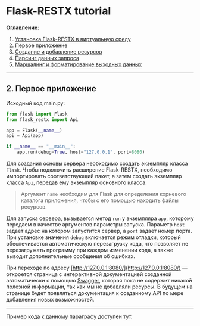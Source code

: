 # Flask-RESTX tutorial

**Оглавление:**

1. [Установка Flask-RESTX в виртуальную среду](../01_virtual_environment/README.md)
2. Первое приложение
3. [Создание и добавление ресурсов](../03_creating_resources/README.md)
4. [Парсинг данных запроса](../04_request_parsing/README.md)
5. [Маршалинг и форматирование выходных данных](../05_marshalling/README.md)

---

## 2. Первое приложение

Исходный код main.py:
```python
from flask import Flask
from flask_restx import Api

app = Flask(__name__)
api = Api(app)

if __name__ == "__main__":
    app.run(debug=True, host="127.0.0.1", port=8080)
```

Для создания основы сервера необходимо создать экземпляр класса `Flask`. 
Чтобы подключить расширение Flask-RESTX, необходимо импортировать соответствующий пакет, а затем создать экземпляр класса `Api`, передав ему экземпляр основного класса.

> Аргумент `name` необходим для Flask для определения корневого каталога приложения, чтобы с его помощью находить файлы ресурсов. 

Для запуска сервера, вызывается метод `run` у экземпляра `app`, которому передаем в качестве аргументов параметры запуска. 
Параметр `host` задает адрес на котором запустится сервер, а `port` задает номер порта.
При установке значения `debug` включается режим отладки, который обеспечивается автоматическую перезагрузку кода, что позволяет не перезагружать программу при каждом изменении кода, а также выводит дополнительные сообщения об ошибках. 

При переходе по адресу [http://127.0.0.1:8080/](http://127.0.0.1:8080/) — откроется страница с интерактивной документацией созданной автоматически с помощью [Swagger](https://en.wikipedia.org/wiki/Swagger_(software)), которая пока не содержит никакой полезной информации, так как мы не добавляли ресурсы. 
В будущем на странице будет появляться документация к созданному API по мере добавления новых возможностей.

---

Пример кода к данному параграфу доступен [тут](./main.py).